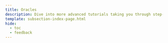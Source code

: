 ```yaml
---
title: Oracles
description: Dive into more advanced tutorials taking you through step-by-step guides to building on top of your Tanssi ContainerChain.
template: subsection-index-page.html
hide:
  - toc
  - feedback
---
```

